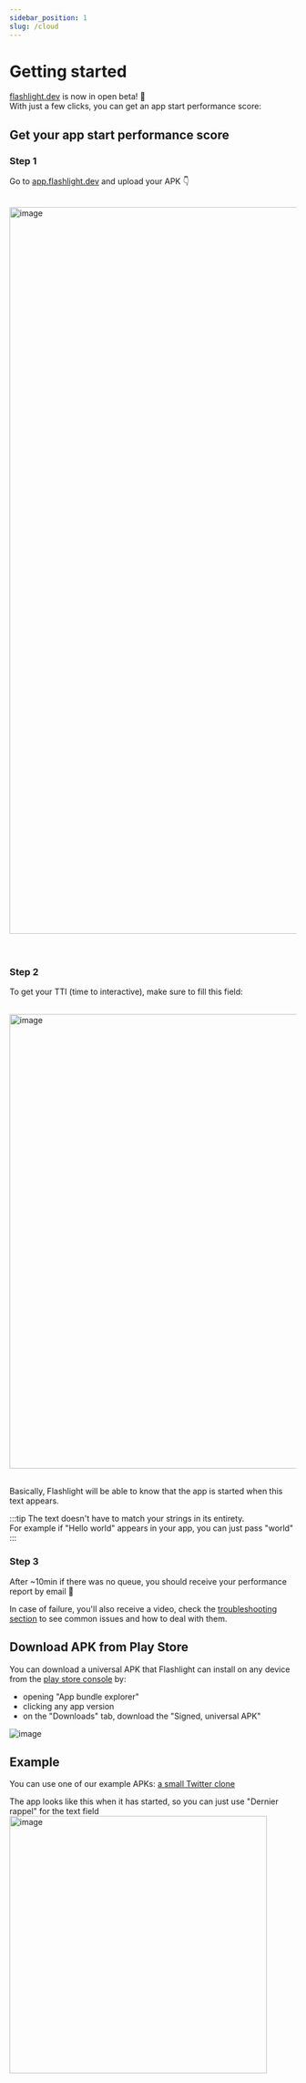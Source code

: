 ```yaml
---
sidebar_position: 1
slug: /cloud
---
```


# Getting started

[flashlight.dev](https://flashlight.dev) is now in open beta! 🥳  
With just a few clicks, you can get an app start performance score:

## Get your app start performance score

### Step 1

Go to [app.flashlight.dev](https://app.flashlight.dev) and upload your APK 👇

<br />
<img width="1276" alt="image" src="https://github.com/bamlab/flashlight/assets/4534323/a5e2a176-2105-4de3-9e2b-180bc7ba7460" style={{border: "1px solid gray", borderRadius: 4 }} />
<br />
<br />
<br />

### Step 2

To get your TTI (time to interactive), make sure to fill this field:

<br />
<img width="798" alt="image" src="https://github.com/bamlab/flashlight/assets/4534323/f6ca2d12-2f54-44bd-a8ec-51dfce62868c" style={{border: "1px solid gray",  borderRadius: 4 }} />
<br />
<br />

Basically, Flashlight will be able to know that the app is started when this text appears.

:::tip
The text doesn't have to match your strings in its entirety.  
For example if "Hello world" appears in your app, you can just pass "world"
:::

### Step 3

After ~10min if there was no queue, you should receive your performance report by email 💯

In case of failure, you'll also receive a video, check the [troubleshooting section](./troubleshooting.md) to see common issues and how to deal with them.

## Download APK from Play Store

You can download a universal APK that Flashlight can install on any device from the [play store console](https://play.google.com/console) by:

- opening "App bundle explorer"
- clicking any app version
- on the "Downloads" tab, download the "Signed, universal APK"

![image](https://github.com/bamlab/flashlight/assets/4534323/4ab733cd-dc7f-497b-aaad-908a007717b2)

## Example

You can use one of our example APKs: [a small Twitter clone](https://github.com/bamlab/flashlight/blob/main/.github/workflows/twitter-clone-rn.apk)

The app looks like this when it has started, so you can just use "Dernier rappel" for the text field
<img width="452" alt="image" src="https://github.com/bamlab/flashlight/assets/4534323/55cd9fd8-e610-4c66-bb2d-3639d1b97ffd" />
